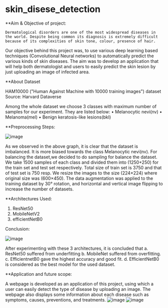 # skin_disese_detection

**Aim & Objective of project:

	Dermatological disorders are one of the most widespread diseases in the world. Despite being common its diagnosis is extremely difficult because of its complexities of skin tone, colour, presence of hair.
Our objective behind this project was,  to use various deep learning based techniques (Convolutional Neural networks) to automatically predict the various kinds of skin diseases. 
The aim was to develop an application that will help both dermatologist and users to easily predict the skin lesion by just uploading an image of infected area. 


**About Dataset

HAM10000 ("Human Against Machine with 10000 training images") dataset
Source: Harvard Dataverse

Among the whole dataset we choose 3 classes with maximum number of samples for our experiment. They are listed below:
•	Melanocytic nevi(nv)
•	Melanoma(mel)
•	Benign keratosis-like lesions(bkl)


**Preprocessing Steps:

![image](https://user-images.githubusercontent.com/107847530/204492137-9379ff40-e90d-49fb-a821-169c188cf93d.png)

As we observed in the above graph, it is clear that the dataset is imbalanced. It is more biased towards the class Melanocytic nevi(nv). For balancing the dataset,we decided to do sampling for balance the dataset.
We take 1500 samples of each class and divided them into (1250+250) for the train set and test set respectively. Total size of train set is 3750 and that of test set is 750 resp.
We resize the images to the size (224×224) where original size was (600×450).
The data augmentation was applied to the training dataset by 30° rotation, and horizontal and vertical image flipping to increase the number of datasets.


**Architectures Used:
1. ResNet50
2. MobileNetV2
3. efficientNetB0

Conclusion:

   ![image](https://user-images.githubusercontent.com/107847530/204493238-965ba925-0a61-4612-b457-e03d376172a3.png)


After experimenting with these 3 architectures, it is concluded that 
a.	ResNet50 suffered from underfitting 
b.	MobileNet suffered from overfitting.
c.	EfficientnetB0 gave the highest accuracy and good fit.
d.	EfficientNetB0 is considered as the best model for the used dataset.

**Application and future scope:

A webpage is developed as an application of this project, using which a user can easily detect the type of disease by uploading an image. The webpage also displays some information about each disease such as symptoms, causes, preventions, and treatments.
![image](https://user-images.githubusercontent.com/107847530/204494972-204b1e06-4940-4381-8d68-eca3d154ce1d.png)
![image](https://user-images.githubusercontent.com/107847530/204495243-d4fa0821-7ae3-4299-84d7-ca308cc2c72c.png)



